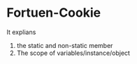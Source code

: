 # Fortuen-Cookie

It explians 
1. the static and non-static member
2. The scope of variables/instance/object
